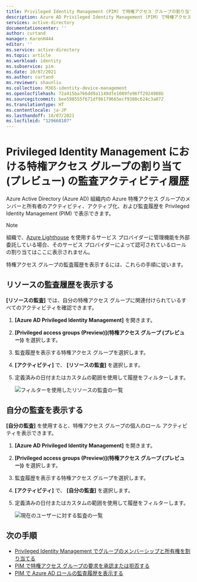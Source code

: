 ```yaml
---
title: Privileged Identity Management (PIM) で特権アクセス グループの割り当ての監査レポートを表示する - Azure AD |Microsoft Docs
description: Azure AD Privileged Identity Management (PIM) で特権アクセス グループの割り当てのアクティビティおよび監査履歴を表示します。
services: active-directory
documentationcenter: ''
author: curtand
manager: KarenH444
editor: ''
ms.service: active-directory
ms.topic: article
ms.workload: identity
ms.subservice: pim
ms.date: 10/07/2021
ms.author: curtand
ms.reviewer: shaunliu
ms.collection: M365-identity-device-management
ms.openlocfilehash: 72a415ba766dd9a1149dfe1089fe96ff2924988b
ms.sourcegitcommit: bee590555f671df96179665ecf9380c624c3a072
ms.translationtype: HT
ms.contentlocale: ja-JP
ms.lasthandoff: 10/07/2021
ms.locfileid: "129668107"
---
```

# <a name="audit-activity-history-for-privileged-access-group-assignments-preview-in-privileged-identity-management"></a>Privileged Identity Management における特権アクセス グループの割り当て (プレビュー) の監査アクティビティ履歴

Azure Active Directory (Azure AD) 組織内の Azure 特権アクセス グループのメンバーと所有者のアクティビティ、アクティブ化、および監査履歴を Privileged Identity Management (PIM) で表示できます。

> [!NOTE]
> 組織で、[Azure Lighthouse](../../lighthouse/overview.md) を使用するサービス プロバイダーに管理機能を外部委託している場合、そのサービス プロバイダーによって認可されているロールの割り当てはここに表示されません。

特権アクセス グループの監査履歴を表示するには、これらの手順に従います。

## <a name="view-resource-audit-history"></a>リソースの監査履歴を表示する

**[リソースの監査]** では、自分の特権アクセス グループに関連付けられているすべてのアクティビティを確認できます。

1. **[Azure AD Privileged Identity Management]** を開きます。

1. **[Privileged access groups (Preview)]\(特権アクセス グループ (プレビュー)\)** を選択します。

1. 監査履歴を表示する特権アクセス グループを選択します。

1. **[アクティビティ]** で、 **[リソースの監査]** を選択します。

1. 定義済みの日付またはカスタムの範囲を使用して履歴をフィルターします。

    ![フィルターを使用したリソースの監査の一覧](media/groups-audit/groups-resource-audit.png)

## <a name="view-my-audit"></a>自分の監査を表示する

**[自分の監査]** を使用すると、特権アクセス グループの個人のロール アクティビティを表示できます。

1. **[Azure AD Privileged Identity Management]** を開きます。

1. **[Privileged access groups (Preview)]\(特権アクセス グループ (プレビュー)\)** を選択します。

1. 監査履歴を表示する特権アクセス グループを選択します。

1. **[アクティビティ]** で、 **[自分の監査]** を選択します。

1. 定義済みの日付またはカスタムの範囲を使用して履歴をフィルターします。

    ![現在のユーザーに対する監査の一覧](media/azure-pim-resource-rbac/my-audit-time.png)

## <a name="next-steps"></a>次の手順

- [Privileged Identity Management でグループのメンバーシップと所有権を割り当てる](groups-assign-member-owner.md)
- [PIM で特権アクセス グループの要求を承認または拒否する](groups-approval-workflow.md)
- [PIM で Azure AD ロールの監査履歴を表示する](groups-audit.md)
